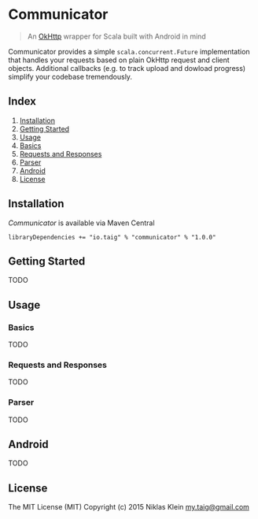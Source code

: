 # Communicator

> An [OkHttp][1] wrapper for Scala built with Android in mind

Communicator provides a simple `scala.concurrent.Future` implementation that handles your requests based on plain OkHttp request and client objects. Additional callbacks (e.g. to track upload and dowload progress) simplify your codebase tremendously.

## Index

1. [Installation](#installation)
2. [Getting Started](#getting-started)
3. [Usage](#usage)
 1. [Basics](#basics)
 2. [Requests and Responses](#requests-and-responses)
 3. [Parser](#parser)
4. [Android](#android)
5. [License](#license)

## Installation

*Communicator* is available via Maven Central

`libraryDependencies += "io.taig" % "communicator" % "1.0.0"`

## Getting Started

TODO

## Usage

### Basics

TODO

### Requests and Responses

TODO

### Parser

TODO

## Android

TODO

## License

The MIT License (MIT)
Copyright (c) 2015 Niklas Klein <my.taig@gmail.com>

[1]: http://square.github.io/okhttp/
